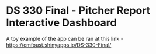 # DS 330 Final - Pitcher Report Interactive Dashboard

A toy example of the app can be ran at this link - https://cmfoust.shinyapps.io/DS-330-Final/
